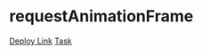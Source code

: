 # requestAnimationFrame
[Deploy Link](https://mike-prybytkin.github.io/requestAnimationFrame/)
[Task](https://github.com/user-attachments/files/15891580/1fac311a-b0d8-4d2c-9700-85515e1959bd.pdf)
